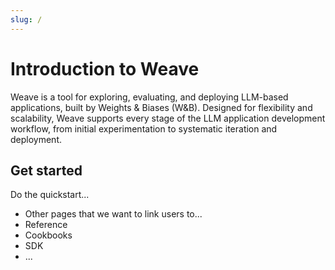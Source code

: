 ```yaml
---
slug: /
---
```


# Introduction to Weave

Weave is a tool for exploring, evaluating, and deploying LLM-based applications, built by Weights & Biases (W&B). Designed for flexibility and scalability, Weave supports every stage of the LLM application development workflow, from initial experimentation to systematic iteration and deployment.

## Get started

Do the quickstart...

- Other pages that we want to link users to...
- Reference
- Cookbooks
- SDK
- ...